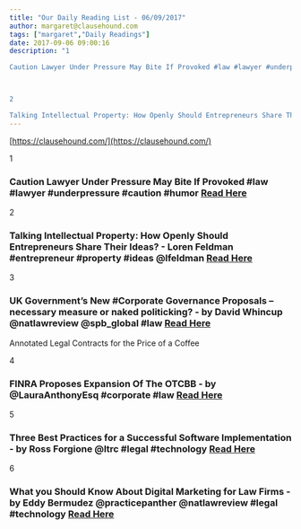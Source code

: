```yaml
---
title: "Our Daily Reading List - 06/09/2017"
author: margaret@clausehound.com
tags: ["margaret","Daily Readings"]
date: 2017-09-06 09:00:16
description: "1

Caution Lawyer Under Pressure May Bite If Provoked #law #lawyer #underpressure #caution #humor Read Here



2

Talking Intellectual Property: How Openly Should Entrepreneurs Share Their Ideas? - L..."
---
```


[https://clausehound.com/](https://clausehound.com/)

1

### Caution Lawyer Under Pressure May Bite If Provoked #law #lawyer #underpressure #caution #humor [Read Here](https://www.pinterest.com/pin/297589487857815845/)

2

### Talking Intellectual Property: How Openly Should Entrepreneurs Share Their Ideas? - Loren Feldman #entrepreneur #property #ideas @lfeldman [Read Here](https://www.forbes.com/sites/lorenfeldman/2017/08/23/intellectual-property-for-entrepreneurs/#527929c719a4)

3

### UK Government’s New #Corporate Governance Proposals – necessary measure or naked politicking? - by David Whincup @natlawreview @spb_global #law [Read Here](https://goo.gl/uVvGzs)

Annotated Legal Contracts
for the Price of a Coffee

4

### FINRA Proposes Expansion Of The OTCBB - by @LauraAnthonyEsq #corporate #law [Read Here](https://goo.gl/GHzFD3)

5

### Three Best Practices for a Successful Software Implementation - by Ross Forgione @ltrc #legal #technology  [Read Here](https://goo.gl/JXrTQt)

6

### What you Should Know About Digital Marketing for Law Firms - by Eddy Bermudez @practicepanther @natlawreview #legal #technology [Read Here](https://goo.gl/Mxu1ZR)